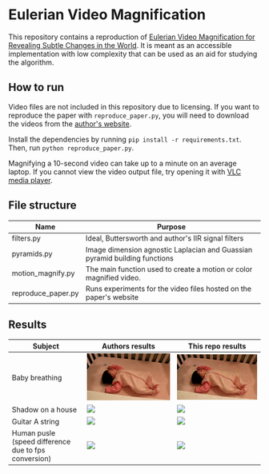 # Eulerian Video Magnification 
This repository contains a reproduction of [Eulerian Video Magnification for Revealing Subtle Changes in the World](http://people.csail.mit.edu/mrub/evm/#code). It is meant as an accessible implementation with low complexity that can be used as an aid for studying the algorithm.

## How to run 
Video files are not included in this repository due to licensing. 
If you want to reproduce the paper with `reproduce_paper.py`, you will need to download the videos from the [author's website](https://people.csail.mit.edu/mrub/evm/#code). 
 
Install the dependencies by running `pip install -r requirements.txt`.     
Then, run `python reproduce_paper.py`.

Magnifying a 10-second video can take up to a minute on an average laptop.
If you cannot view the video output file, try opening it with [VLC media player](http://www.videolan.org/vlc/).

## File structure 
| Name                    | Purpose                                                                           |
|-------------------------|-----------------------------------------------------------------------------------|
| filters.py              | Ideal, Buttersworth and author's IIR signal filters                               |
| pyramids.py             | Image dimension agnostic Laplacian and Guassian pyramid building functions        |
| motion_magnify.py       | The main function used to create a motion or color magnified video.               |
| reproduce_paper.py      | Runs experiments for the video files hosted on the paper's website                |

## Results
| Subject | Authors results | This repo results|
| ---------------| --------------- | ---------------- |
| Baby breathing | ![](gifs/output_authors/baby1.gif) | ![](gifs/output/baby1.gif)  |
| Shadow on a house | ![](gifs/output_authors/shadow.gif)  | ![](gifs/output/shadow.gif)  |
| Guitar A string | ![](gifs/output_authors/guitar_a.gif)  | ![](gifs/output/guitar_a.gif)  |
| Human pusle (speed difference due to fps conversion)| ![](gifs/output_authors/face1.gif)  | ![](gifs/output/face1.gif)  |
